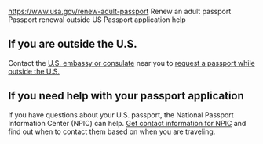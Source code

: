 

https://www.usa.gov/renew-adult-passport
Renew an adult passport
Passport renewal outside US
Passport application help

If you are outside the U.S.
---------------------------

Contact the
[U.S. embassy or consulate](https://www.usembassy.gov/)
near you to
[request a passport while outside the U.S.](https://travel.state.gov/content/travel/en/passports/need-passport/outside-us.html)

If you need help with your passport application
-----------------------------------------------

If you have questions about your U.S. passport, the National Passport Information Center (NPIC) can help.
[Get contact information for NPIC](https://travel.state.gov/content/travel/en/contact-us/passports.html)
and find out when to contact them based on when you are traveling.
